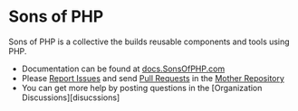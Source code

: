 Sons of PHP
===========

Sons of PHP is a collective the builds reusable components and tools using PHP.

* Documentation can be found at [docs.SonsOfPHP.com][docs]
* Please [Report Issues][issues] and send [Pull Requests][pull-requests] in the [Mother Repository][mother-repo]
* You can get more help by posting questions in the [Organization Discussions][disucssions]

[mother-repo]: <https://github.com/SonsOfPHP/sonsofphp> "Sons of PHP Mother Repository"
[discussions]: https://github.com/orgs/SonsOfPHP/discussions
[issues]: https://github.com/SonsOfPHP/sonsofphp/issues
[pull-requests]: https://github.com/SonsOfPHP/sonsofphp/pulls
[docs]: https://docs.sonsofphp.com
